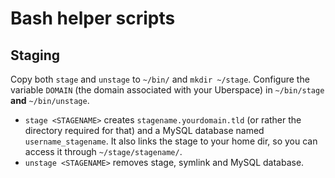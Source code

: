 # Bash helper scripts

## Staging

Copy both `stage` and `unstage` to `~/bin/` and `mkdir ~/stage`. Configure the variable `DOMAIN` (the domain associated with your Uberspace) in `~/bin/stage` **and** `~/bin/unstage`.

* `stage <STAGENAME>` creates `stagename.yourdomain.tld` (or rather the directory required for that) and a MySQL database named `username_stagename`. It also links the stage to your home dir, so you can access it through `~/stage/stagename/`.
* `unstage <STAGENAME>` removes stage, symlink and MySQL database.
